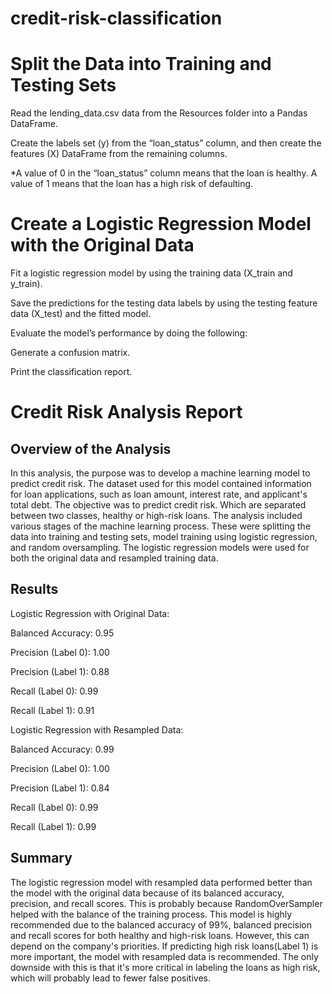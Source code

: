 # credit-risk-classification

# Split the Data into Training and Testing Sets

Read the lending_data.csv data from the Resources folder into a Pandas DataFrame.

Create the labels set (y) from the “loan_status” column, and then create the features (X) DataFrame from the remaining columns.

*A value of 0 in the “loan_status” column means that the loan is healthy. A value of 1 means that the loan has a high risk of defaulting.

# Create a Logistic Regression Model with the Original Data

Fit a logistic regression model by using the training data (X_train and y_train).

Save the predictions for the testing data labels by using the testing feature data (X_test) and the fitted model.

Evaluate the model’s performance by doing the following:

Generate a confusion matrix.

Print the classification report.

# Credit Risk Analysis Report

## Overview of the Analysis

In this analysis, the purpose was to develop a machine learning model to predict credit risk.  The dataset used for this model contained information for loan applications, such as loan amount, interest rate, and applicant's total debt. The objective was to predict credit risk.  Which are separated between two classes, healthy or high-risk loans. The analysis included various stages of the machine learning process.  These were splitting the data into training and testing sets, model training using logistic regression, and random oversampling.  The logistic regression models were used for both the original data and resampled training data.


## Results

Logistic Regression with Original Data:

Balanced Accuracy: 0.95

Precision (Label 0): 1.00

Precision (Label 1): 0.88

Recall (Label 0): 0.99

Recall (Label 1): 0.91


Logistic Regression with Resampled Data:

Balanced Accuracy: 0.99

Precision (Label 0): 1.00

Precision (Label 1): 0.84

Recall (Label 0): 0.99

Recall (Label 1): 0.99


## Summary

The logistic regression model with resampled data performed better than the model with the original data because of its balanced accuracy, precision, and recall scores.  This is probably because RandomOverSampler helped with the balance of the training process.  This model is highly recommended due to the balanced accuracy of 99%, balanced precision and recall scores for both healthy and high-risk loans.  However, this can depend on the company's priorities.  If predicting high risk loans(Label 1) is more important, the model with resampled data is recommended.  The only downside with this is that it's more critical in labeling the loans as high risk, which will probably lead to fewer false positives.

